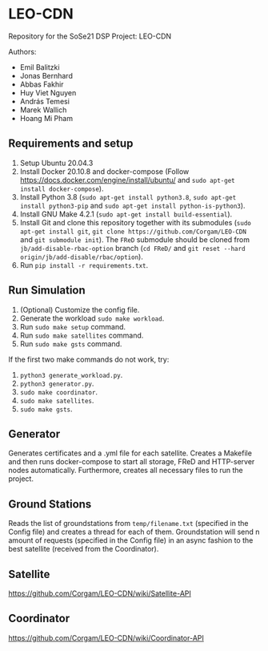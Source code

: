 # LEO-CDN

Repository for the SoSe21 DSP Project: LEO-CDN

Authors:

- Emil Balitzki
- Jonas Bernhard
- Abbas Fakhir
- Huy Viet Nguyen
- András Temesi
- Marek Wallich
- Hoang Mi Pham

## Requirements and setup

1. Setup Ubuntu 20.04.3
2. Install Docker 20.10.8 and docker-compose (Follow https://docs.docker.com/engine/install/ubuntu/ and `sudo apt-get install docker-compose`).
3. Install Python 3.8 (`sudo apt-get install python3.8`, `sudo apt-get install python3-pip` and `sudo apt-get install python-is-python3`).
4. Install GNU Make 4.2.1 (`sudo apt-get install build-essential`).
5. Install Git and clone this repository together with its submodules (`sudo apt-get install git`, `git clone https://github.com/Corgam/LEO-CDN` and `git submodule init`).
The `FReD` submodule should be cloned from `jb/add-disable-rbac-option` branch (`cd FReD/` and `git reset --hard origin/jb/add-disable/rbac/option`).
6. Run `pip install -r requirements.txt`.

## Run Simulation

1. (Optional) Customize the config file.
2. Generate the workload `sudo make workload`.
3. Run `sudo make setup` command.
4. Run `sudo make satellites` command.
5. Run `sudo make gsts` command.

If the first two make commands do not work, try:
1. `python3 generate_workload.py`.
2. `python3 generator.py`.
3. `sudo make coordinator`.
4. `sudo make satellites`.
5. `sudo make gsts`.

## Generator

Generates certificates and a .yml file for each satellite. Creates a Makefile and then runs docker-compose to start all storage, FReD and HTTP-server nodes automatically. Furthermore, creates all necessary files to run the project.

## Ground Stations

Reads the list of groundstations from `temp/filename.txt` (specified in the Config file) and creates a thread for each of them. Groundstation will send n amount of requests (specified in the Config file) in an async fashion to the best satellite (received from the Coordinator).

## Satellite

https://github.com/Corgam/LEO-CDN/wiki/Satellite-API

## Coordinator

https://github.com/Corgam/LEO-CDN/wiki/Coordinator-API

